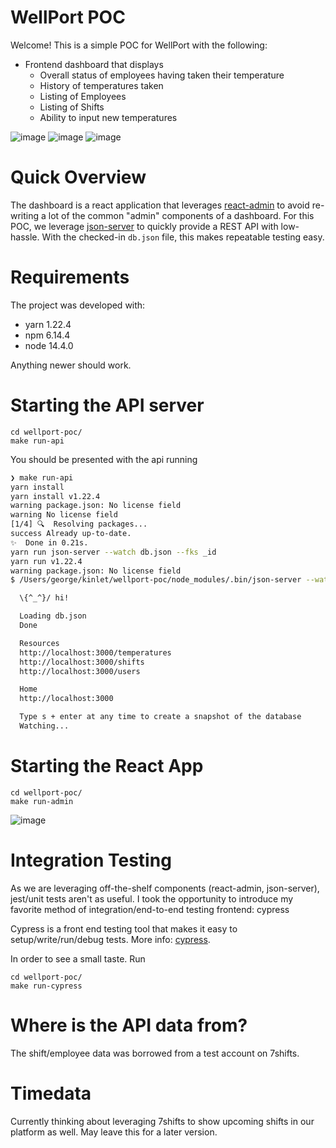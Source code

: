 # WellPort POC

Welcome! This is a simple POC for WellPort with the following:

* Frontend dashboard that displays
    * Overall status of employees having taken their temperature
    * History of temperatures taken
    * Listing of Employees
    * Listing of Shifts
    * Ability to input new temperatures

![image](https://user-images.githubusercontent.com/607097/83925739-eee0f380-a755-11ea-8f39-5f0bcf944907.png)
![image](https://user-images.githubusercontent.com/607097/83925774-fd2f0f80-a755-11ea-8f82-c6663dd81da3.png)
![image](https://user-images.githubusercontent.com/607097/83925790-05874a80-a756-11ea-8d85-184c0b1b6215.png)

# Quick Overview
The dashboard is a react application that leverages [react-admin](https://marmelab.com/react-admin/Readme.html) to avoid re-writing a lot of the common "admin" components of a dashboard. For this POC, we leverage [json-server](https://github.com/typicode/json-server) to quickly provide a REST API with low-hassle. With the checked-in `db.json` file, this makes repeatable testing easy.

# Requirements
The project was developed with:
* yarn 1.22.4
* npm 6.14.4
* node 14.4.0

Anything newer should work.

# Starting the API server
```
cd wellport-poc/
make run-api
```

You should be presented with the api running

```sh
❯ make run-api
yarn install
yarn install v1.22.4
warning package.json: No license field
warning No license field
[1/4] 🔍  Resolving packages...
success Already up-to-date.
✨  Done in 0.21s.
yarn run json-server --watch db.json --fks _id
yarn run v1.22.4
warning package.json: No license field
$ /Users/george/kinlet/wellport-poc/node_modules/.bin/json-server --watch db.json --fks _id

  \{^_^}/ hi!

  Loading db.json
  Done

  Resources
  http://localhost:3000/temperatures
  http://localhost:3000/shifts
  http://localhost:3000/users

  Home
  http://localhost:3000

  Type s + enter at any time to create a snapshot of the database
  Watching...
  ```


# Starting the React App
```
cd wellport-poc/
make run-admin
```

![image](https://user-images.githubusercontent.com/607097/83921845-46c72c80-a74d-11ea-9216-b453fc104de6.png)

# Integration Testing
As we are leveraging off-the-shelf components (react-admin, json-server), jest/unit tests aren't as useful. I took the opportunity to introduce my favorite method of integration/end-to-end testing frontend: cypress

Cypress is a front end testing tool that makes it easy to setup/write/run/debug tests. More info: [cypress](https://www.cypress.io/).

In order to see a small taste. Run

```
cd wellport-poc/
make run-cypress
```

# Where is the API data from?
The shift/employee data was borrowed from a test account on 7shifts.

# Timedata
Currently thinking about leveraging 7shifts to show upcoming shifts in our platform as well. May leave this for a later version.
